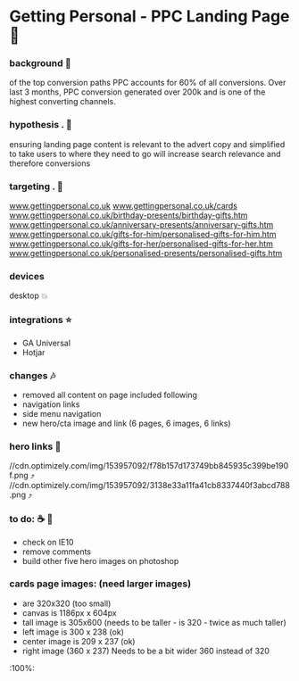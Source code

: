 # Getting Personal - PPC Landing Page :rocket:

### background :pill:
of the top conversion paths PPC accounts for 60% of all conversions. Over last 3 months, PPC conversion generated over 200k
and is one of the highest converting channels.

### hypothesis . :floppy_disk:
ensuring landing page content is relevant to the advert copy and simplified to take users to where they need to go will increase search relevance and therefore conversions

### targeting . :jack_o_lantern:
www.gettingpersonal.co.uk
www.gettingpersonal.co.uk/cards
www.gettingpersonal.co.uk/birthday-presents/birthday-gifts.htm
www.gettingpersonal.co.uk/anniversary-presents/anniversary-gifts.htm
www.gettingpersonal.co.uk/gifts-for-him/personalised-gifts-for-him.htm
www.gettingpersonal.co.uk/gifts-for-her/personalised-gifts-for-her.htm
www.gettingpersonal.co.uk/personalised-presents/personalised-gifts.htm

### devices
desktop   :collision:

### integrations   :star:
- GA Universal
- Hotjar

### changes    :notes:
- removed all content on page included following
-   navigation links
-   side menu navigation
- new hero/cta image and link  (6 pages, 6 images, 6 links)



### hero links     :round_pushpin:
//cdn.optimizely.com/img/153957092/f78b157d173749bb845935c399be190f.png :arrow_heading_up:
//cdn.optimizely.com/img/153957092/3138e33a11fa41cb8337440f3abcd788.png :arrow_heading_up:



### to do: :coffee: :page_facing_up:
- check on IE10
- remove comments
- build other five hero images on photoshop


### cards page images:  (need larger images)
- are 320x320 (too small)
- canvas is 1186px x 604px
- tall image is 305x600    (needs to be taller - is 320 - twice as much taller)
- left image is 300 x 238 (ok)
- center image is 209 x 237 (ok)
- right image (360 x 237)  Needs to be a bit wider  360 instead of 320

:100%:
